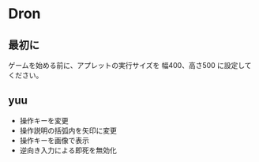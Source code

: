 # Dron
## 最初に
ゲームを始める前に、アプレットの実行サイズを 幅400、高さ500 に設定してください。

## yuu
- 操作キーを変更
- 操作説明の括弧内を矢印に変更
- 操作キーを画像で表示
- 逆向き入力による即死を無効化
